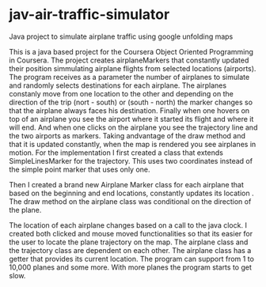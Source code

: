 # jav-air-traffic-simulator
Java project to simulate airplane traffic using google unfolding maps





This is a java based project for the Coursera Object Oriented Programming in Coursera. The project creates airplaneMarkers that constantly updated their position simmulating airplane flights from selected locations (airports). The program receives as a parameter the number of airplanes to simulate and randomly selects destinations for each airplane. The airplanes constanly move from one location to the other and depending on the direction of the trip (nort - south) or (south - north) the marker changes so that the airplane always faces his destination. Finally when one hovers on top of an airplane you see the airport where it started its flight and where it will end. And when one clicks on the airplane you see the trajectory line and the two airports as markers. Taking andvantage of the draw method and that it is updated constantly, when the map is rendered you see airplanes in motion.
For the implementation I first created a class that extends SimpleLinesMarker for the trajectory. This uses two coordinates instead of the simple point marker that uses only one.

Then I created a brand new Airplane Marker class for each airplane that based on the beginning and end locations, constantly updates its location . The draw method on the airplane class was conditional on the direction of the plane.

The location of each airplane changes based on a call to the java clock. I created both clicked and mouse moved functionalities so that its easier for the user to locate the plane trajectory on the map.
The airplane class and the trajectory class are dependent on each other. The airplane class has a getter that provides its current location. The program can support from 1 to 10,000 planes and some more. With more planes the program starts to get slow.

